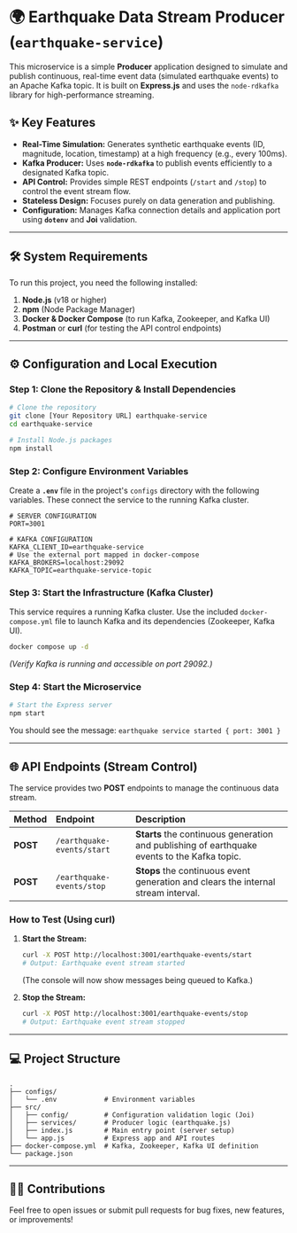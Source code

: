 # 🌍 Earthquake Data Stream Producer (`earthquake-service`)

This microservice is a simple **Producer** application designed to simulate and publish continuous, real-time event data (simulated earthquake events) to an Apache Kafka topic. It is built on **Express.js** and uses the `node-rdkafka` library for high-performance streaming.

## ✨ Key Features

  * **Real-Time Simulation:** Generates synthetic earthquake events (ID, magnitude, location, timestamp) at a high frequency (e.g., every 100ms).
  * **Kafka Producer:** Uses **`node-rdkafka`** to publish events efficiently to a designated Kafka topic.
  * **API Control:** Provides simple REST endpoints (`/start` and `/stop`) to control the event stream flow.
  * **Stateless Design:** Focuses purely on data generation and publishing.
  * **Configuration:** Manages Kafka connection details and application port using **`dotenv`** and **Joi** validation.

-----

## 🛠️ System Requirements

To run this project, you need the following installed:

1.  **Node.js** (v18 or higher)
2.  **npm** (Node Package Manager)
3.  **Docker & Docker Compose** (to run Kafka, Zookeeper, and Kafka UI)
4.  **Postman** or **curl** (for testing the API control endpoints)

-----

## ⚙️ Configuration and Local Execution

### Step 1: Clone the Repository & Install Dependencies

```bash
# Clone the repository
git clone [Your Repository URL] earthquake-service
cd earthquake-service

# Install Node.js packages
npm install
```

### Step 2: Configure Environment Variables

Create a **`.env`** file in the project's `configs` directory with the following variables. These connect the service to the running Kafka cluster.

```env
# SERVER CONFIGURATION
PORT=3001

# KAFKA CONFIGURATION
KAFKA_CLIENT_ID=earthquake-service
# Use the external port mapped in docker-compose
KAFKA_BROKERS=localhost:29092
KAFKA_TOPIC=earthquake-service-topic
```

### Step 3: Start the Infrastructure (Kafka Cluster)

This service requires a running Kafka cluster. Use the included `docker-compose.yml` file to launch Kafka and its dependencies (Zookeeper, Kafka UI).

```bash
docker compose up -d
```

*(Verify Kafka is running and accessible on port 29092.)*

### Step 4: Start the Microservice

```bash
# Start the Express server
npm start
```

You should see the message: `earthquake service started { port: 3001 }`

-----

## 🌐 API Endpoints (Stream Control)

The service provides two **POST** endpoints to manage the continuous data stream.

| Method | Endpoint | Description |
| :--- | :--- | :--- |
| **POST** | `/earthquake-events/start` | **Starts** the continuous generation and publishing of earthquake events to the Kafka topic. |
| **POST** | `/earthquake-events/stop` | **Stops** the continuous event generation and clears the internal stream interval. |

### How to Test (Using curl)

1.  **Start the Stream:**

    ```bash
    curl -X POST http://localhost:3001/earthquake-events/start
    # Output: Earthquake event stream started
    ```

    (The console will now show messages being queued to Kafka.)

2.  **Stop the Stream:**

    ```bash
    curl -X POST http://localhost:3001/earthquake-events/stop
    # Output: Earthquake event stream stopped
    ```

-----

## 💻 Project Structure

```
.
├── configs/
│   └── .env            # Environment variables
├── src/
│   ├── config/         # Configuration validation logic (Joi)
│   ├── services/       # Producer logic (earthquake.js)
│   ├── index.js        # Main entry point (server setup)
│   └── app.js          # Express app and API routes
├── docker-compose.yml  # Kafka, Zookeeper, Kafka UI definition
└── package.json
```

-----

## 🧑‍💻 Contributions

Feel free to open issues or submit pull requests for bug fixes, new features, or improvements\!